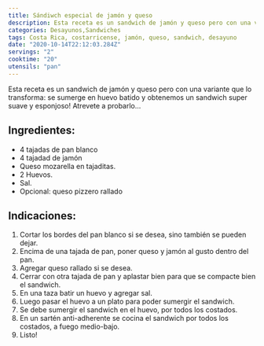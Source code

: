 ```yaml
---
title: Sándiwch especial de jamón y queso
description: Esta receta es un sandwich de jamón y queso pero con una variante que lo transforma!
categories: Desayunos,Sandwiches
tags: Costa Rica, costarricense, jamón, queso, sandwich, desayuno
date: "2020-10-14T22:12:03.284Z"
servings: "2"
cooktime: "20"
utensils: "pan"
---
```

Esta receta es un sandwich de jamón y queso pero con una variante que lo transforma: se sumerge en huevo batido y obtenemos un sandwich super suave y esponjoso! Atrevete a probarlo...

## Ingredientes:

- 4 tajadas de pan blanco
- 4 tajadad de jamón
- Queso mozarella en tajaditas.
- 2 Huevos.
- Sal.
- Opcional: queso pizzero rallado

## Indicaciones:

1. Cortar los bordes del pan blanco si se desea, sino también se pueden dejar.
2. Encima de una tajada de pan, poner queso y jamón al gusto dentro del pan.
3. Agregar queso rallado si se desea.
4. Cerrar con otra tajada de pan y aplastar bien para que se compacte bien el sandwich.
5. En una taza batir un huevo y agregar sal.
6. Luego pasar el huevo a un plato para poder sumergir el sandwich.
7. Se debe sumergir el sandwich en el huevo, por todos los costados.
8. En un sartén anti-adherente se cocina el sandwich por todos los costados, a fuego medio-bajo.
9. Listo!
